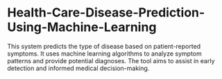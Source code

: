 # Health-Care-Disease-Prediction-Using-Machine-Learning
This system predicts the type of disease based on patient-reported symptoms. It uses machine learning algorithms to analyze symptom patterns and provide potential diagnoses. The tool aims to assist in early detection and informed medical decision-making.
